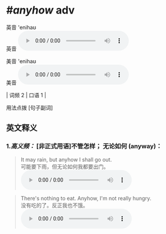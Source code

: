 # ***\#anyhow*** adv
英音 'enihaʊ  
英音
<audio src="./media/anyhow-B.aac" controls="controls"></audio>

美音 'enihaʊ  
美音
<audio src="./media/anyhow.aac" controls="controls"></audio>



| 词频 2 | 口语 1 |  

用法点拨  [句子副词]

英文释义
---
### 1.*高义频：* **[非正式用语]不管怎样； 无论如何 (anyway)：**  

 > It may rain, but anyhow I shall go out.  
 > 可能要下雨，但无论如何我都要出门。    
<audio src="./media/anyhow-101_AAC.aac" controls="controls"></audio>

 > There's nothing to eat. Anyhow, I'm not really hungry.  
 > 没有吃的了。反正我也不饿。    
<audio src="./media/anyhow-102_AAC.aac" controls="controls"></audio>


